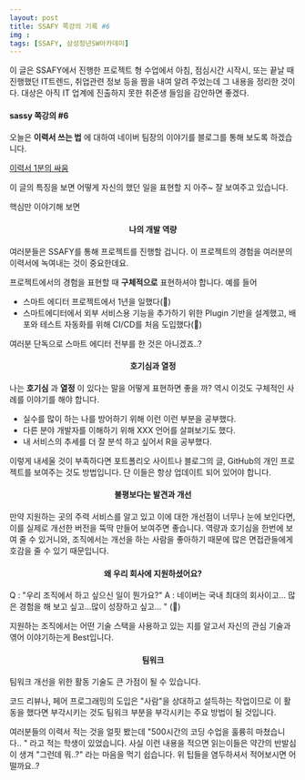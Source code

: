 ```yaml
---
layout: post
title: SSAFY 쪽강의 기록 #6
img :
tags: [SSAFY, 삼성청년SW아카데미] 
---
```


이 글은 SSAFY에서 진행한 프로젝트 형 수업에서 아침, 점심시간 시작시, 또는 끝날 때 진행했던 IT트렌드, 취업관련 정보 등을 짬을 내여 알려 주었는데 그 내용을 정리한 것이다. 대상은 아직 IT 업계에 진출하지 못한 취준생 들임을 감안하면 좋겠다. 



#### sassy 쪽강의 #6

오늘은 **이력서 쓰는 법** 에 대하여 네이버 팀장의 이야기를 블로그를 통해 보도록 하겠습니다. 



[이력서 1분의 싸움](https://m.blog.naver.com/wodory/221676841351?fbclid=IwAR10jWaPvHoHQ24XglpRV88l9wq4m55nX6VZoryDMd1HKk49mnPP0Atg7f8)



이 글의 특징을 보면 어떻게 자신의 했던 일을 표현할 지 아주~ 잘 보여주고 있습니다. 

핵심만 이야기해 보면



<center>
  <h4>
     나의 개발 역량
  </h4>
</center>


여러분들은 SSAFY를 통해 프로젝트를 진행할 겁니다. 이 프로젝트의 경험을 여러분의 이력서에 녹여내는 것이 중요한데요. 

프로젝트에서의 경험을 표현할 때 **구체적으로** 표현하셔야 합니다. 예를 들어

 - 스마트 에디터 프로젝트에서 1년을 일했다(:no_entry_sign:)
 - 스마트에디터에서 외부 서비스용 기능을 추가하기 위한 Plugin 기반을 설계했고, 배포와 테스트 자동화를 위해 CI/CD를 처음 도입했다(:large_blue_circle:)

여러분 단독으로 스마트 에디터 전부를 한 것은 아니겠죠..?



<center>
  <h4>
    호기심과 열정
  </h4>
</center>

나는 **호기심** 과 **열정** 이 있다는 말을 어떻게 표현하면 좋을 까? 역시 이것도 구체적인 사례를 이야기를 해야 합니다.

* 실수를 많이 하는 나를 방어하기 위해 이런 이런 부분을 공부했다. 
* 다른 분야 개발자를 이해하기 위해 XXX 언어를 살펴보기도 했다.
* 내 서비스의 추세를 더 잘 분석 하고 싶어서 R을 공부했다. 

 이렇게 내세울 것이 부족하다면 포트폴리오 사이트나 블로그의 글, GitHub의 개인 프로젝트를 보여주는 것도 방법입니다. 단 이들은 항상 업데이트 되어 있어야 합니다. 





<center>
  <h4>
     불평보다는 발견과 개선
  </h4>
</center>

 만약 지원하는 곳의 주력 서비스를 알고 있고 이에 대한 개선점이 너무나 눈에 보인다면, 이를 실제로 개선한 버전을 뚝딱 만들어 보여주면 좋습니다. 역량과 호기심을 한번에 보여 줄 수 있거니와, 조직에서는 개선을 하는 사람을 좋아하기 때문에 많은 면접관들에게 호감을 줄 수 있기 때문입니다. 



<center>
  <h4>
    왜 우리 회사에 지원하셨어요?
  </h4>
</center>

Q : "우리 조직에서 하고 싶으신 일이 뭔가요?"
A : 네이버는 국내 최대의 회사이고... 많은 경험을 해 보고 싶고...많이 성장하고 싶고... " (:no_entry_sign:)

 지원하는 조직에서는 어떤 기술 스택을 사용하고 있는 지를 알고서 자신의 관심 기술과 엮어 이야기하는게 Best입니다.



<center>
  <h4>
    팀워크
  </h4>
</center>

팀워크 개선을 위한 활동 기술도 큰 가점이 될 수 있습니다.

코드 리뷰나, 페어 프로그래밍의 도입은 "사람"을 상대하고 설득하는 작업이므로 이 활동을 했다면 부각시키는 것도 팀워크 부분을 부각시키는 주요 방법이 될 것입니다.



여러분들의 이력서 적는 것을 얼핏 봤는데 "500시간의 코딩 수업을 훌륭히 마쳤습니다.. " 라고 적는 학생이 있었습니다. 사실 이런 내용을 적으면 읽는이들은 약간의 반발심이 생겨 "그런데 뭐..?" 라는 마음을 먹기 쉽습니다. 위 팁들을 염두하셔서 적어보시면 어떨까요..?

